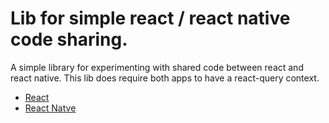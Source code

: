 # Lib for simple react / react native code sharing.

A simple library for experimenting with shared code between react and react native. This lib does require both apps to have a react-query context.

- [React](https://github.com/cdeusenberry/DeckOfCardsWeb)
- [React Natve](https://github.com/cdeusenberry/DeckOfCards)
